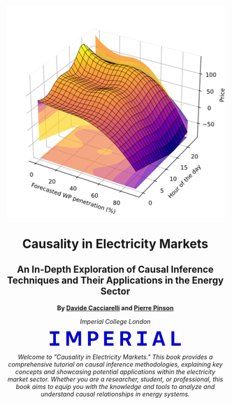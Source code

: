 <!-- Cover Image -->
<p align="center">
<img src="penetration_apx.png" alt="fishy" class="bg-primary mb-1" width="500px">


<!-- Title and Subtitle -->
<h1 align="center">Causality in Electricity Markets</h1>
<h2 align="center">An In-Depth Exploration of Causal Inference Techniques and Their Applications in the Energy Sector</h2>

<!-- Author Information -->
<p align="center">
  <strong>By <a href="https://sites.google.com/view/dcacciarelli">Davide Cacciarelli</a> and <a href="https://pierrepinson.com/">Pierre Pinson</a></strong>
</p>
<p align="center">
  <em>Imperial College London</em>
</p>

<!-- University Logo -->
<p align="center">
<img src="imperial_logo.png" alt="fishy" width="300px">
</p>

<!-- Brief Introduction -->
<p align="center">
  <em>Welcome to "Causality in Electricity Markets." This book provides a comprehensive tutorial on causal inference methodologies, explaining key concepts and showcasing potential applications within the electricity market sector. Whether you are a researcher, student, or professional, this book aims to equip you with the knowledge and tools to analyze and understand causal relationships in energy systems.</em>
</p>
